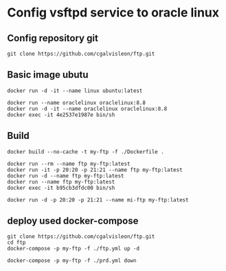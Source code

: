 # Config vsftpd service to oracle linux

## Config repository git

```
git clone https://github.com/cgalvisleon/ftp.git
```

## Basic image ubutu

```
docker run -d -it --name linux ubuntu:latest

docker run --name oraclelinux oraclelinux:8.8
docker run -d -it --name oraclelinux oraclelinux:8.8
docker exec -it 4e2537e1987e bin/sh
```

## Build

```
docker build --no-cache -t my-ftp -f ./Dockerfile .

docker run --rm --name ftp my-ftp:latest
docker run -it -p 20:20 -p 21:21 --name ftp my-ftp:latest
docker run -d --name ftp my-ftp:latest
docker run --name ftp my-ftp:latest
docker exec -it b95cb3dfdc00 bin/sh

docker run -d -p 20:20 -p 21:21 --name mi-ftp my-ftp:latest
```

## deploy used docker-compose

```
git clone https://github.com/cgalvisleon/ftp.git
cd ftp
docker-compose -p my-ftp -f ./ftp.yml up -d

docker-compose -p my-ftp -f ./prd.yml down
```

